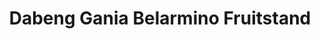 ---
title: "Dabeng Gania Belarmino Fruitstand"
url: /tupi/dabeng-gania-belarmino-fruitstand/
shop: Gemüse & Obst
---